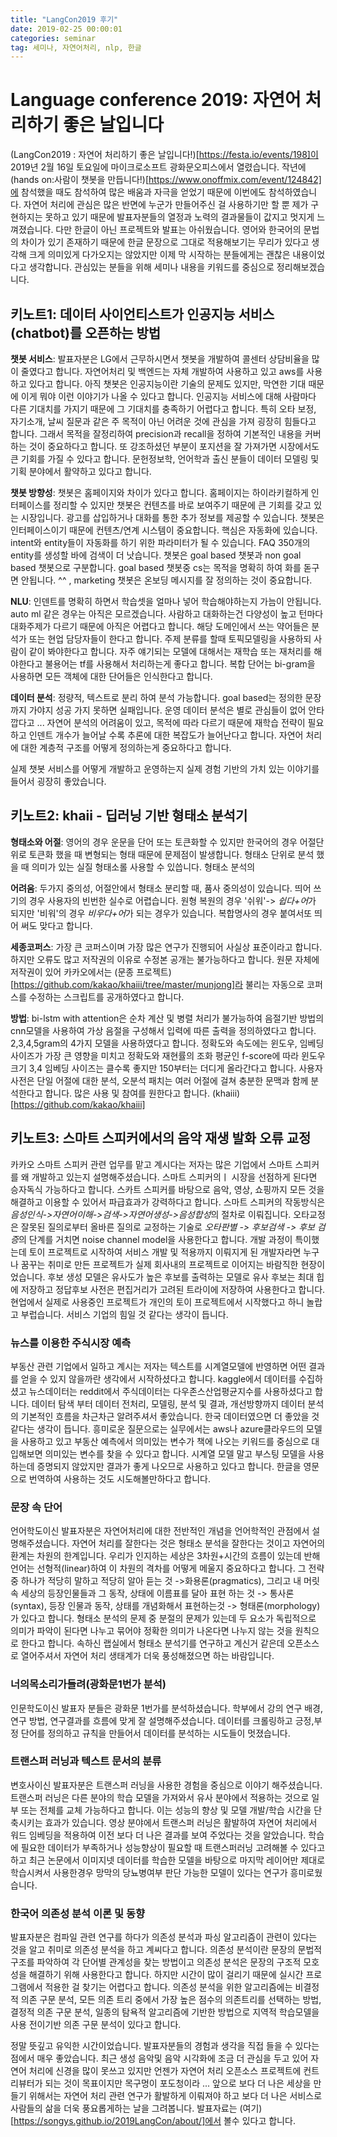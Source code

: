 ```yaml
---
title: "LangCon2019 후기"
date: 2019-02-25 00:00:01 
categories: seminar
tag: 세미나, 자연어처리, nlp, 한글
---
```


# Language conference 2019: 자연어 처리하기 좋은 날입니다 

(LangCon2019 : 자연어 처리하기 좋은 날입니다!)[https://festa.io/events/198]이 2019년 2월 16일 토요일에 마이크로소프트 광화문오피스에서 열렸습니다. 작년에 (hands on:사람이 챗봇을 만듭니다!)[https://www.onoffmix.com/event/124842]에 참석했을 때도 참석하여 많은 배움과 자극을 얻었기 때문에 이번에도 참석하였습니다. 자연어 처리에 관심은 많은 반면에 누군가 만들어주신 걸 사용하기만 할 뿐 제가 구현하지는 못하고 있기 때문에 발표자분들의 열정과 노력의 결과물들이 값지고 멋지게 느껴졌습니다. 다만 한글이 아닌 프로젝트와 발표는 아쉬웠습니다. 영어와 한국어의 문법의 차이가 있기 존재하기 때문에 한글 문장으로 그대로 적용해보기는 무리가 있다고 생각해 크게 의미있게 다가오지는 않았지만 이제 막 시작하는 분들에게는 괜찮은 내용이었다고 생각합니다. 관심있는 분들을 위해 세미나 내용을 키워드를 중심으로 정리해보겠습니다. 


## 키노트1: 데이터 사이언티스트가 인공지능 서비스(chatbot)를 오픈하는 방법

**챗봇 서비스**: 발표자분은 LG에서 근무하시면서 챗봇을 개발하여 콜센터 상담비율을 많이 줄였다고 합니다. 자연어처리 및 백엔드는 자체 개발하여 사용하고 있고 aws를 사용하고 있다고 합니다. 아직 챗봇은 인공지능이란 기술의 문제도 있지만, 막연한 기대 때문에 이게 뭐야 이런 이야기가 나올 수 있다고 합니다. 인공지능 서비스에 대해 사람마다 다른 기대치를 가지기 때문에 그 기대치를 충족하기 어렵다고 합니다. 특히 오타 보정, 자기소개, 날씨 질문과 같은 주 목적이 아닌 어려운 것에 관심을 가져 굉장히 힘들다고 합니다. 그래서 목적을 잘정리하여 precision과 recall을 정하여 기본적인 내용을 커버하는 것이 중요하다고 합니다. 또 강조하셨던 부분이 포지션을 잘 가져가면 시장에서도 큰 기회를 가질 수 있다고 합니다. 문헌정보학, 언어학과 출신 분들이 데이터 모델링 및 기획 분야에서 활약하고 있다고 합니다.

**챗봇 방향성**: 챗봇은 홈페이지와 차이가 있다고 합니다. 홈페이지는 하이라키컬하게 인터페이스를 정리할 수 있지만 챗봇은 컨텐츠를 바로 보여주기 때문에 큰 기회를 갖고 있는 시장입니다. 광고를 삽입하거나 대화를 통한 추가 정보를 제공할 수 있습니다. 챗봇은 인터페이스이기 때문에 컨텐츠/연계 시스템이 중요합니다. 핵심은 자동화에 있습니다. intent와 entity들이 자동화를 하기 위한 파라미터가 될 수 있습니다. FAQ 350개의 entity를 생성할 바에 검색이 더 낫습니다. 챗봇은 goal based 챗봇과 non goal based 챗봇으로 구분합니다. goal based 챗봇중 cs는 목적을 명확히 하여 화를 돋구면 안됩니다. ^^ , marketing 챗봇은 온보딩 메시지를 잘 정의하는 것이 중요합니다.

**NLU**: 인덴트를 명확히 하면서 학습셋을 얼마나 넣어 학습해야하는지 가늠이 안됩니다. auto ml 같은 경우는 아직은 모르겠습니다. 사람하고 대화하는건 다양성이 높고 턴마다 대화주제가 다르기 때문에 아직은 어렵다고 합니다. 해당 도메인에서 쓰는 약어들은 분석가 또는 현업 담당자들이 한다고 합니다. 주제 분류를 할때 토픽모델링을 사용하되 사람이 같이 봐야한다고 합니다. 자주 얘기되는 모델에 대해서는 재학습 또는 재처리를 해야한다고 불용어는 tf를 사용해서 처리하는게 좋다고 합니다. 복합 단어는 bi-gram을 사용하면 모든 객체에 대한 단어들은 인식한다고 합니다.


**데이터 분석**: 정량적, 텍스트로 분리 하여 분석 가능합니다. goal based는 정의한 문장까지 가야지 성공 가지 못하면 실패입니다. 운영 데이터 분석은 별로 관심들이 없어 안타깝다고 ... 자연어 분석의 어려움이 있고, 목적에 따라 다르기 때문에 재학습 전략이 필요하고 인덴트 개수가 늘어날 수록 추론에 대한 복잡도가 늘어난다고 합니다. 자연어 처리에 대한 계층적 구조를 어떻게 정의하는게 중요하다고 합니다.

실제 챗봇 서비스를 어떻게 개발하고 운영하는지 실제 경험 기반의 가치 있는 이야기를 들어서 굉장히 좋았습니다.


## 키노트2: khaii - 딥러닝 기반 형태소 분석기

**형태소와 어절**: 영어의 경우 운문을 단어 또는 토큰화할 수 있지만 한국어의 경우 어절단위로 토큰화 했을 때 변형되는 형태 때문에 문제점이 발생합니다. 형태소 단위로 분석 했을 때 의미가 있는 실질 형태소롤 사용할 수 있씁니다. 형태소 분석의 

**어려움**: 두가지 중의성, 어절안에서 형태소 분리할 때, 품사 중의성이 있습니다. 띄어 쓰기의 경우 사용자의 빈번한 실수로 어렵습니다. 원형 복원의 경우 '쉬워'-> *쉽다+어*가 되지만 '비워'의 경우 *비우다+어*가 되는 경우가 있습니다. 복합명사의 경우 붙여서또 띄어 써도 맞다고 합니다. 

**세종코퍼스**: 가장 큰 코퍼스이며 가장 많은 연구가 진행되어 사실상 표준이라고 합니다. 하지만 오류도 많고 저작권의 이유로 수정본 공개는 불가능하다고 합니다. 원문 자체에 저작권이 있어 카카오에서는 (문종 프로젝트)[https://github.com/kakao/khaiii/tree/master/munjong]라 불리는 자동으로 코퍼스를 수정하는 스크립트를 공개하였다고 합니다. 

**방법**: bi-lstm with attention은 순차 계산 및 병렬 처리가 불가능하여 음절기반 방법의 cnn모델을 사용하여 가상 음절을 구성해서 입력에 따른 출력을 정의하였다고 합니다. 2,3,4,5gram의 4가지 모델을 사용하였다고 합니다. 정확도와 속도에는 윈도우, 임베딩 사이즈가 가장 큰 영향을 미치고 정확도와 재현률의 조화 평균인 f-score에 따라 윈도우 크기 3,4 임베딩 사이즈는 클수록 좋지만 150부터는 더디게 올라간다고 합니다. 사용자 사전은 단일 어절에 대한 분석, 오분석 패치는 여러 어절에 걸쳐 충분한 문맥과 함께 분석한다고 합니다. 많은 사용 및 참여를 원한다고 합니다. (khaiii)[https://github.com/kakao/khaiii]


## 키노트3: 스마트 스피커에서의 음악 재생 발화 오류 교정

카카오 스마트 스피커 관련 업무를 맡고 계시다는 저자는 많은 기업에서 스마트 스피커를 왜 개발하고 있는지 설명해주셨습니다. 스마트 스피커의ㅣ 시장을 선점하게 된다면 승자독식 가능하다고 합니다. 스카트 스피커를 바탕으로 음악, 영상, 쇼핑까지 모든 것을 해결하고 이용할 수 있어서 파급효과가 강력하다고 합니다. 스마트 스피커의 작동방식은 *음성인식->자연어이해->검색->자연어생성->음성합성*의 절차로 이뤄집니다.
오타교정은 잘못된 질의로부터 올바른 질의로 교정하는 기술로 *오타판별 -> 후보검색 -> 후보 검증*의 단계를 거치면 noise channel model을 사용한다고 합니다. 개발 과정이 특이했는데 토이 프로젝트로 시작하여 서비스 개발 및 적용까지 이뤄지게 된 개발자라면 누구나 꿈꾸는 취미로 만든 프로젝트가 실제 회사내의 프로젝트로 이어지는 바람직한 현장이었습니다. 후보 생성 모델은 유사도가 높은 후보를 출력하는 모델로 유사 후보는 최대 힙에 저장하고 정답후보 사전은 편집거리가 고려된 트라이에 저장하여 사용한다고 합니다. 현업에서 실제로 사용중인 프로젝트가 개인의 토이 프로젝트에서 시작했다고 하니 놀랍고 부럽습니다. 서비스 기업의 힘일 것 같다는 생각이 듭니다.


### 뉴스를 이용한 주식시장 예측

부동산 관련 기업에서 일하고 계시는 저자는 텍스트를 시계열모델에 반영하면 어떤 결과를 얻을 수 있지 않을까란 생각에서 시작하셨다고 합니다. kaggle에서 데이터를 수집하셨고 뉴스데이터는 reddit에서 주식데이터는 다우존스산업평균지수를 사용하셨다고 합니다. 데이터 탐색 부터 데이터 전처리, 모델링, 분석 및 결과, 개선방향까지 데이터 분석의 기본적인 흐름을 차근차근 알려주셔서 좋았습니다. 한국 데이터였으면 더 좋았을 것 같다는 생각이 듭니다. 흥미로운 질문으로는 실무에서는 aws나 azure클라우드의 모델을 사용하고 있고 부동산 예측에서 의미있는 변수가 책에 나오는 키워드를 중심으로 대입해보면 의미있는 변수를 찾을 수 있다고 합니다. 시계열 모델 말고 부스팅 모델을 사용하는데 증명되지 않았지만 결과가 좋게 나오므로 사용하고 있다고 합니다. 한글을 영문으로 번역하여 사용하는 것도 시도해볼만하다고 합니다.


### 문장 속 단어

언어학도이신 발표자분은 자연어처리에 대한 전반적인 개념을 언어학적인 관점에서 설명해주셨습니다. 자연어 처리를 잘한다는 것은 형태소 분석을 잘한다는 것이고 자연어의 환계는 차원의 한계입니다. 우리가 인지하는 세상은 3차원+시간의 흐름이 있는데 반해 언어는 선형적(linear)하여 이 차원의 격차를 어떻게 메울지 중요하다고 합니다. 그 전략 중 하나가 적당히 말하고 적당히 알아 듣는 것 ->화용론(pragmatics), 그리고 내 머릿속 세상의 등장인물들과 그 동작, 상태에 이름표를 달아 표현 하는 것 -> 통사론(syntax), 등장 인물과 동작, 상태를 개념화해서 표현하는것 -> 형태론(morphology)가 있다고 합니다. 형태소 분석의 문제 중 분절의 문제가 있는데 두 요소가 독립적으로 의미가 파악이 된다면 나누고 묶어야 정확한 의미가 나온다면 나누지 않는 것을 원칙으로 한다고 합니다. 속하신 랩실에서 형태소 분석기를 연구하고 계신거 같은데 오픈소스로 열어주셔서 자연어 처리 생태계가 더욱 풍성해졌으면 하는 바람입니다.


### 너의목소리가들려(광화문1번가 분석)

인문학도이신 발표자 분들은 광화문 1번가를 분석하셨습니다. 학부에서 강의 연구 배경, 연구 방법, 연구결과를 흐름에 맞게 잘 설명해주셨습니다. 데이터를 크롤링하고 긍정,부정 단어를 정의하고 규칙을 만들어서 데이터를 분석하는 시도들이 멋졌습니다. 
		
### 트랜스퍼 러닝과 텍스트 문서의 분류

변호사이신 발표자분은 트랜스퍼 러닝을 사용한 경험을 중심으로 이야기 해주셨습니다. 트랜스퍼 러닝은 다른 분야의 학습 모델을 가져와서 유사 분야에서 적용하는 것으로 일부 또는 전체를 교체 가능하다고 합니다. 이는 성능의 향상 및 모델 개발/학습 시간을 단축시키는 효과가 있습니다. 영상 분야에서 트랜스퍼 러닝은 활발하여 자연어 처리에서 워드 임베딩을 적용하여 이전 보다 더 나은 결과를 보여 주었다는 것을 알았습니다. 학습에 필요한 데이터가 부족하거나 성능향상이 필요할 때 트랜스퍼러닝 고려해볼 수 있다고 하고 최근 논문에서 이미지넷 데이터를 학습한 모델을 바탕으로 마지막 레이어만 제대로 학습시켜서 사용한경우 망막의 당뇨병여부 판단 가능한 모델이 있다는 연구가 흥미로웠습니다.

		
### 한국어 의존성 분석 이론 및 동향

발표자분은 컴파일 관련 연구를 하다가 의존성 분석과 파싱 알고리즘이 관련이 있다는 것을 알고 취미로 의존성 분석을 하고 계씨다고 합니다. 의존성 분석이란 문장의 문법적 구조를 파악하여 각 단어별 관계성을 찾는 방법이고 의존성 분석은 문장의 구조적 모호성을 해결하기 위해 사용한다고 합니다. 하지만 시간이 많이 걸리기 때문에 실시간 프로그램에서 적용한 걸 찾기는 어렵다고 합니다. 의존성 분석을 위한 알고리즘에는 비결정적 의존 구문 분석, 모든 의존 트리 중에서 가장 높은 점수의 의존트리를 선택하는 방법, 결정적 의존 구문 분석, 일종의 탐욕적 알고리즘에 기반한 방법으로 지역적 학습모델을 사용 전이기반 의존 구문 분석이 있다고 합니다.


정말 뜻깊고 유익한 시간이었습니다. 발표자분들의 경험과 생각을 직접 들을 수 있다는 점에서 매우 좋았습니다. 최근 생성 음악및 음악 시각화에 조금 더 관심을 두고 있어 자연어 처리에 신경을 많이 못쓰고 있지만 언젠가 자연어 처리 오픈소스 프로젝트에 컨트리뷰터가 되는 것이 목표이지만 목구멍이 포도청이라 ... 앞으로 보다 더 나은 세상을 만들기 위해서는 자연어 처리 관련 연구가 활발하게 이뤄져야 하고 보다 더 나은 서비스로 사람들의 삶을 더욱 풍요롭게하는 날을 그려봅니다. 발표자료는 (여기)[https://songys.github.io/2019LangCon/about/]에서 볼수 있다고 합니다. 